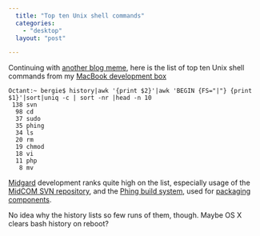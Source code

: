 ```yaml
---
  title: "Top ten Unix shell commands"
  categories: 
    - "desktop"
  layout: "post"

---
```

Continuing with [another blog meme][1], here is the list of top ten Unix shell commands from my [MacBook development box][2]

    Octant:~ bergie$ history|awk '{print $2}'|awk 'BEGIN {FS="|"} {print $1}'|sort|uniq -c | sort -nr |head -n 10
     138 svn
      98 cd
      37 sudo
      35 phing
      34 ls
      20 rm
      19 chmod
      18 vi
      11 php
       8 mv

[Midgard][3] development ranks quite high on the list, especially usage of the [MidCOM SVN repository][4], and the [Phing build system][5], used for [packaging components][6]. 

No idea why the history lists so few runs of them, though. Maybe OS X clears bash history on reboot?

[1]: http://err.no/personal/blog/tech/memes/2006-09-23-08-53_top_ten_unix_commands.html
[2]: http://bergie.iki.fi/blog/switching-to-intel-macbook/
[3]: http://www.midgard-project.org/
[4]: http://gforge.nehmer.net/plugins/scmsvn/viewcvs.php/?root=midcom
[5]: http://phing.info/trac/
[6]: http://www.midgard-project.org/midcom-permalink-a4b3216574013c27a6be0a20a82f68d8